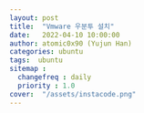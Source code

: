 ```yaml
---
layout: post
title:  "Vmware 우분투 설치"
date:   2022-04-10 10:00:00
author: atomic0x90 (Yujun Han)
categories: ubuntu
tags:  ubuntu
sitemap :
  changefreq : daily
  priority : 1.0
cover:  "/assets/instacode.png"
---
```



